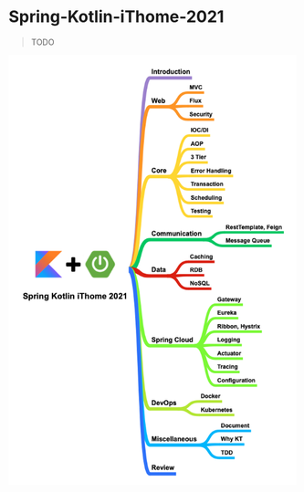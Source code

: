 # Spring-Kotlin-iThome-2021
> TODO

![](https://raw.githubusercontent.com/b2etw/Spring-Kotlin-iThome-2021/main/images/Spring%20Kotlin%20iThome%202021.png)
